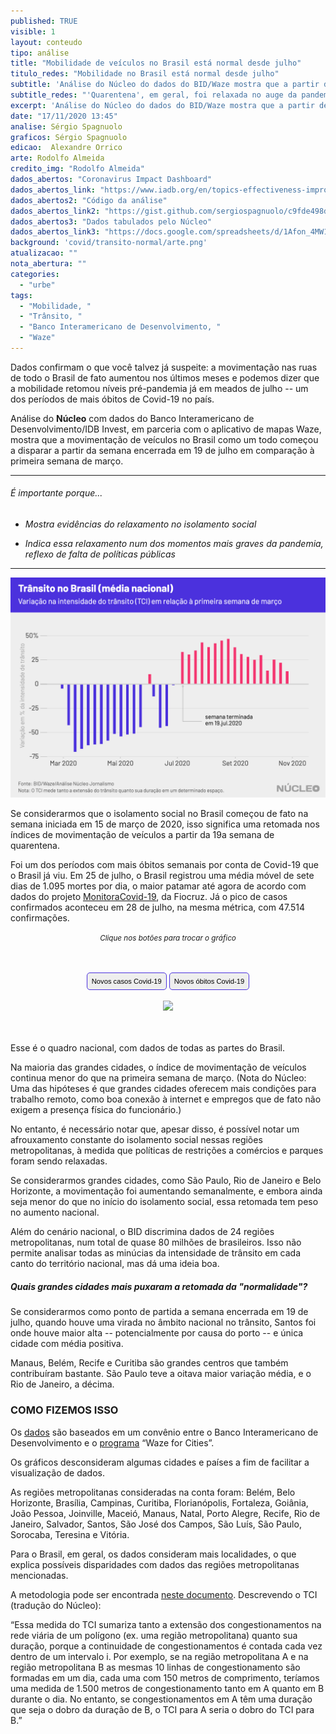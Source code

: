 ```yaml
---
published: TRUE
visible: 1
layout: conteudo
tipo: análise
title: "Mobilidade de veículos no Brasil está normal desde julho"
titulo_redes: "Mobilidade no Brasil está normal desde julho"
subtitle: 'Análise do Núcleo do dados do BID/Waze mostra que a partir de julho movimentação de veículos voltou a ser maior do que no começo de março.'
subtitle_redes: "'Quarentena', em geral, foi relaxada no auge da pandemia, segundo dados do Waze"
excerpt: 'Análise do Núcleo do dados do BID/Waze mostra que a partir de julho movimentação de veículos voltou a ser maior do que no começo de março.'
date: "17/11/2020 13:45"
analise: Sérgio Spagnuolo
graficos: Sérgio Spagnuolo
edicao:  Alexandre Orrico
arte: Rodolfo Almeida
credito_img: "Rodolfo Almeida"
dados_abertos: "Coronavirus Impact Dashboard"
dados_abertos_link: "https://www.iadb.org/en/topics-effectiveness-improving-lives/coronavirus-impact-dashboard"
dados_abertos2: "Código da análise"
dados_abertos_link2: "https://gist.github.com/sergiospagnuolo/c9fde498d827905f9ad91a5fef0bf4b3"
dados_abertos3: "Dados tabulados pelo Núcleo"
dados_abertos_link3: "https://docs.google.com/spreadsheets/d/1Afon_4MW1xg9ploShrszEHMkNc2OMz6_RMF-M2z_MYM/edit?usp=sharing"
background: 'covid/transito-normal/arte.png'
atualizacao: ""
nota_abertura: ""
categories:
  - "urbe"
tags:
  - "Mobilidade, "
  - "Trânsito, "
  - "Banco Interamericano de Desenvolvimento, "
  - "Waze"
---
```


Dados confirmam o que você talvez já suspeite: a movimentação nas ruas de todo o Brasil de fato aumentou nos últimos meses e podemos dizer que a mobilidade retomou níveis pré-pandemia já em meados de julho -- um dos períodos de mais óbitos de Covid-19 no país.

Análise do **Núcleo** com dados do Banco Interamericano de Desenvolvimento/IDB Invest, em parceria com o aplicativo de mapas Waze, mostra que a movimentação de veículos no Brasil como um todo começou a disparar a partir da semana encerrada em 19 de julho em comparação à primeira semana de março.

---

###### É importante porque...

- *Mostra evidências do relaxamento no isolamento social*

- *Indica essa relaxamento num dos momentos mais graves da pandemia, reflexo de falta de políticas públicas*

---

![gráfico sobre média geral brasileira](../img/covid/transito-normal/brasil.png)

Se considerarmos que o isolamento social no Brasil começou de fato na semana iniciada em 15 de março de 2020, isso significa uma retomada nos índices de movimentação de veículos a partir da 19a semana de quarentena.

Foi um dos períodos com mais óbitos semanais por conta de Covid-19 que o Brasil já viu. Em 25 de julho, o Brasil registrou uma média móvel de sete dias de 1.095 mortes por dia, o maior patamar até agora de acordo com dados do projeto [MonitoraCovid-19](https://bigdata-covid19.icict.fiocruz.br/), da Fiocruz. Já o pico de casos confirmados aconteceu em 28 de julho, na mesma métrica, com 47.514 confirmações.  

<p style="text-align:center"><i class="far fa-hand-pointer"></i> <small><em>Clique nos botões para trocar o gráfico</em></small></p>
<div id="content">
<div id="thumb_img" class="cf">
  <button class="active botao" onclick="changeimg('{{ site.baseurl }}/img/covid/transito-normal/casos.png',this);">Novos casos Covid-19
  </button>
  <button class="botao" onclick="changeimg('{{ site.baseurl }}/img/covid/transito-normal/obitos.png',this);">Novos óbitos Covid-19
</button>
</div>
<br>
  <div id="featured_img">
    <img id="img" src="{{ site.baseurl }}/img/covid/transito-normal/casos.png">
  </div>
</div>

Esse é o quadro nacional, com dados de todas as partes do Brasil.

Na maioria das grandes cidades, o índice de movimentação de veículos continua menor do que na primeira semana de março. (Nota do Núcleo: Uma das hipóteses é que grandes cidades oferecem mais condições para trabalho remoto, como boa conexão à internet e empregos que de fato não exigem a presença física do funcionário.)

No entanto, é necessário notar que, apesar disso, é possível notar um afrouxamento constante do isolamento social nessas regiões metropolitanas, à medida que políticas de restrições a comércios e parques foram sendo relaxadas.

Se considerarmos grandes cidades, como São Paulo, Rio de Janeiro e Belo Horizonte, a movimentação foi aumentando semanalmente, e embora ainda seja menor do que no início do isolamento social, essa retomada tem peso no aumento nacional.

Além do cenário nacional, o BID discrimina dados de 24 regiões metropolitanas, num total de quase 80 milhões de brasileiros. Isso não permite analisar todas as minúcias da intensidade de trânsito em cada canto do território nacional, mas dá uma ideia boa.

##### Quais grandes cidades mais puxaram a retomada da "normalidade"?

Se considerarmos como ponto de partida a semana encerrada em 19 de julho, quando houve uma virada no âmbito nacional no trânsito, Santos foi onde houve maior alta -- potencialmente por causa do porto -- e única cidade com média positiva.

Manaus, Belém, Recife e Curitiba são grandes centros que também contribuíram bastante. São Paulo teve a oitava maior variação média, e o Rio de Janeiro, a décima.

<div class="flourish-embed flourish-chart" data-src="visualisation/4378486"><script src="https://public.flourish.studio/resources/embed.js"></script></div>

### COMO FIZEMOS ISSO

Os [dados](https://www.iadb.org/en/topics-effectiveness-improving-lives/coronavirus-impact-dashboard) são baseados em um convênio entre o Banco Interamericano de Desenvolvimento e o [programa](https://www.waze.com/en/ccp) “Waze for Cities”.

Os gráficos desconsideram algumas cidades e países a fim de facilitar a visualização de dados.

As regiões metropolitanas consideradas na conta foram: Belém, Belo Horizonte, Brasília, Campinas, Curitiba, Florianópolis, Fortaleza, Goiânia, João Pessoa, Joinville, Maceió, Manaus, Natal, Porto Alegre, Recife, Rio de Janeiro, Salvador, Santos, São José dos Campos, São Luís, São Paulo, Sorocaba, Teresina e Vitória.

Para o Brasil, em geral, os dados consideram mais localidades, o que explica possíveis disparidades com dados das regiões metropolitanas mencionadas.

A metodologia pode ser encontrada [neste documento](http://idbdocs.iadb.org/wsdocs/getdocument.aspx?docnum=EZSHARE-1350314980-529). Descrevendo o TCI (tradução do Núcleo):

“Essa medida do TCI sumariza tanto a extensão dos congestionamentos na rede viária de um polígono (ex. uma região metropolitana) quanto sua duração, porque a continuidade de congestionamentos é contada cada vez dentro de um intervalo i. Por exemplo, se na região metropolitana A e na região metropolitana B as mesmas 10 linhas de congestionamento são formadas em um dia, cada uma com 150 metros de comprimento, teríamos uma medida de 1.500 metros de congestionamento tanto em A quanto em B durante o dia. No entanto, se congestionamentos em A têm uma duração que seja o dobro da duração de B, o TCI para A seria o dobro do TCI para B.”



<style>
.botao {
  border-radius: 5px;
  background-color: #eeeeee;
  padding: 5px 7px;
  font-size: 0.8em;
  line-height: 1.5em;
  border: 1px solid #4b31dd
}

.botao:hover {
  background-color: #4b31dd;
  color: #fff;
}

.cf:before, .cf:after {
	 content: "";
	 display: table;
}
 .cf:after {
	 clear: both;
}
 .cf {
	 zoom: 1;
}
 #content {
	 max-width: 650px;
	 margin: 3rem auto;
	 text-align: center;
}
 #featured_img img, #thumb_img img {
	 max-width: 600px;
}
 #thumb_img {
	 margin-top: 2%;
}
 #thumb_img img {
	 float: left;
	 max-width: 32%;
	 width: 32%;
	 cursor: pointer;
	 margin-right: 2%;
	 border: 2px solid #eee;
	 box-sizing: border-box;
}
 #thumb_img img.active {
	 border: 2px solid #cac6b8;
}
 #thumb_img img:last-child {
	 margin-right: 0;
}

</style>

<script>
function changeimg(url,e) {
  document.getElementById("img").src = url;
  let nodes = document.getElementById("thumb_img");
  let img_child = nodes.children;
  for (i = 0; i < img_child.length; i++) {
    img_child[i].classList.remove('active')
  }
  e.classList.add('active');

}
</script>
